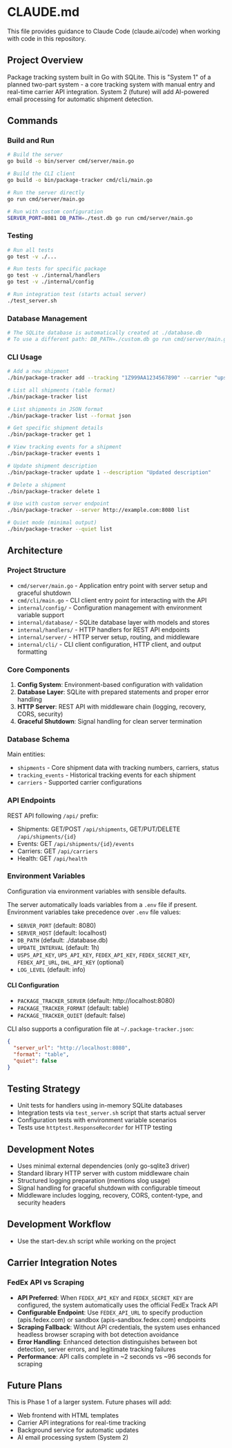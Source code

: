 # CLAUDE.md

This file provides guidance to Claude Code (claude.ai/code) when working with code in this repository.

## Project Overview
Package tracking system built in Go with SQLite. This is "System 1" of a planned two-part system - a core tracking system with manual entry and real-time carrier API integration. System 2 (future) will add AI-powered email processing for automatic shipment detection.

## Commands

### Build and Run
```bash
# Build the server
go build -o bin/server cmd/server/main.go

# Build the CLI client
go build -o bin/package-tracker cmd/cli/main.go

# Run the server directly
go run cmd/server/main.go

# Run with custom configuration
SERVER_PORT=8081 DB_PATH=./test.db go run cmd/server/main.go
```

### Testing
```bash
# Run all tests
go test -v ./...

# Run tests for specific package
go test -v ./internal/handlers
go test -v ./internal/config

# Run integration test (starts actual server)
./test_server.sh
```

### Database Management
```bash
# The SQLite database is automatically created at ./database.db
# To use a different path: DB_PATH=./custom.db go run cmd/server/main.go
```

### CLI Usage
```bash
# Add a new shipment
./bin/package-tracker add --tracking "1Z999AA1234567890" --carrier "ups" --description "My Package"

# List all shipments (table format)
./bin/package-tracker list

# List shipments in JSON format
./bin/package-tracker list --format json

# Get specific shipment details
./bin/package-tracker get 1

# View tracking events for a shipment
./bin/package-tracker events 1

# Update shipment description
./bin/package-tracker update 1 --description "Updated description"

# Delete a shipment
./bin/package-tracker delete 1

# Use with custom server endpoint
./bin/package-tracker --server http://example.com:8080 list

# Quiet mode (minimal output)
./bin/package-tracker --quiet list
```

## Architecture

### Project Structure
- `cmd/server/main.go` - Application entry point with server setup and graceful shutdown
- `cmd/cli/main.go` - CLI client entry point for interacting with the API
- `internal/config/` - Configuration management with environment variable support
- `internal/database/` - SQLite database layer with models and stores
- `internal/handlers/` - HTTP handlers for REST API endpoints
- `internal/server/` - HTTP server setup, routing, and middleware
- `internal/cli/` - CLI client configuration, HTTP client, and output formatting

### Core Components
1. **Config System**: Environment-based configuration with validation
2. **Database Layer**: SQLite with prepared statements and proper error handling
3. **HTTP Server**: REST API with middleware chain (logging, recovery, CORS, security)
4. **Graceful Shutdown**: Signal handling for clean server termination

### Database Schema
Main entities:
- `shipments` - Core shipment data with tracking numbers, carriers, status
- `tracking_events` - Historical tracking events for each shipment
- `carriers` - Supported carrier configurations

### API Endpoints
REST API following `/api/` prefix:
- Shipments: GET/POST `/api/shipments`, GET/PUT/DELETE `/api/shipments/{id}`
- Events: GET `/api/shipments/{id}/events`
- Carriers: GET `/api/carriers`
- Health: GET `/api/health`

### Environment Variables
Configuration via environment variables with sensible defaults.

The server automatically loads variables from a `.env` file if present. Environment variables take precedence over `.env` file values:
- `SERVER_PORT` (default: 8080)
- `SERVER_HOST` (default: localhost)
- `DB_PATH` (default: ./database.db)
- `UPDATE_INTERVAL` (default: 1h)
- `USPS_API_KEY`, `UPS_API_KEY`, `FEDEX_API_KEY`, `FEDEX_SECRET_KEY`, `FEDEX_API_URL`, `DHL_API_KEY` (optional)
- `LOG_LEVEL` (default: info)

#### CLI Configuration
- `PACKAGE_TRACKER_SERVER` (default: http://localhost:8080)
- `PACKAGE_TRACKER_FORMAT` (default: table)
- `PACKAGE_TRACKER_QUIET` (default: false)

CLI also supports a configuration file at `~/.package-tracker.json`:
```json
{
  "server_url": "http://localhost:8080",
  "format": "table",
  "quiet": false
}
```

## Testing Strategy
- Unit tests for handlers using in-memory SQLite databases
- Integration tests via `test_server.sh` script that starts actual server
- Configuration tests with environment variable scenarios
- Tests use `httptest.ResponseRecorder` for HTTP testing

## Development Notes
- Uses minimal external dependencies (only go-sqlite3 driver)
- Standard library HTTP server with custom middleware chain
- Structured logging preparation (mentions slog usage)
- Signal handling for graceful shutdown with configurable timeout
- Middleware includes logging, recovery, CORS, content-type, and security headers

## Development Workflow
- Use the start-dev.sh script while working on the project

## Carrier Integration Notes

### FedEx API vs Scraping
- **API Preferred**: When `FEDEX_API_KEY` and `FEDEX_SECRET_KEY` are configured, the system automatically uses the official FedEx Track API
- **Configurable Endpoint**: Use `FEDEX_API_URL` to specify production (apis.fedex.com) or sandbox (apis-sandbox.fedex.com) endpoints
- **Scraping Fallback**: Without API credentials, the system uses enhanced headless browser scraping with bot detection avoidance
- **Error Handling**: Enhanced detection distinguishes between bot detection, server errors, and legitimate tracking failures
- **Performance**: API calls complete in ~2 seconds vs ~96 seconds for scraping

## Future Plans
This is Phase 1 of a larger system. Future phases will add:
- Web frontend with HTML templates
- Carrier API integrations for real-time tracking
- Background service for automatic updates
- AI email processing system (System 2)